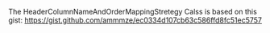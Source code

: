 The HeaderColumnNameAndOrderMappingStretegy Calss is based on this gist:
https://gist.github.com/ammmze/ec0334d107cb63c586ffd8fc51ec5757 